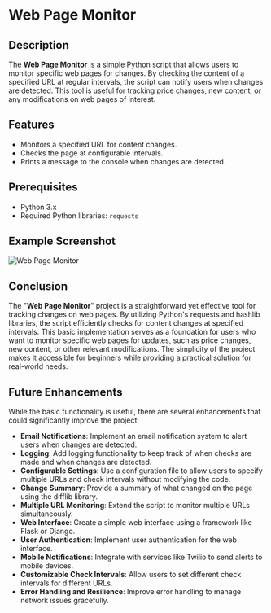# Web Page Monitor

## Description

The **Web Page Monitor** is a simple Python script that allows users to monitor specific web pages for changes. By checking the content of a specified URL at regular intervals, the script can notify users when changes are detected. This tool is useful for tracking price changes, new content, or any modifications on web pages of interest.

## Features

- Monitors a specified URL for content changes.
- Checks the page at configurable intervals.
- Prints a message to the console when changes are detected.

## Prerequisites

- Python 3.x
- Required Python libraries: `requests`

## Example Screenshot

![Web Page Monitor](https://github.com/user-attachments/assets/9e326169-c9f7-473e-9b1b-8738607e21e9)

## Conclusion
The "**Web Page Monitor**" project is a straightforward yet effective tool for tracking changes on web pages. By utilizing Python's requests and hashlib libraries, the script efficiently checks for content changes at specified intervals. This basic implementation serves as a foundation for users who want to monitor specific web pages for updates, such as price changes, new content, or other relevant modifications. The simplicity of the project makes it accessible for beginners while providing a practical solution for real-world needs.

## Future Enhancements
While the basic functionality is useful, there are several enhancements that could significantly improve the project:

- **Email Notifications**: Implement an email notification system to alert users when changes are detected.
- **Logging**: Add logging functionality to keep track of when checks are made and when changes are detected.
- **Configurable Settings**: Use a configuration file to allow users to specify multiple URLs and check intervals without modifying the code.
- **Change Summary**: Provide a summary of what changed on the page using the difflib library.
- **Multiple URL Monitoring**: Extend the script to monitor multiple URLs simultaneously.
- **Web Interface**: Create a simple web interface using a framework like Flask or Django.
- **User Authentication**: Implement user authentication for the web interface.
- **Mobile Notifications**: Integrate with services like Twilio to send alerts to mobile devices.
- **Customizable Check Intervals**: Allow users to set different check intervals for different URLs.
- **Error Handling and Resilience**: Improve error handling to manage network issues gracefully.
